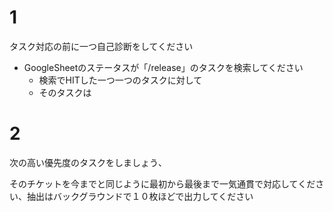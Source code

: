 # 1
タスク対応の前に一つ自己診断をしてください
* GoogleSheetのステータスが「/release」のタスクを検索してください
	* 検索でHITした一つ一つのタスクに対して
	* そのタスクは

# 2


次の高い優先度のタスクをしましょう、

そのチケットを今までと同じように最初から最後まで一気通貫で対応してください、抽出はバックグラウンドで１０枚ほどで出力してください
